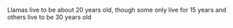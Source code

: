 Llamas live to be about 20 years old, though some only live for 15 years and others live to be 30 years old
